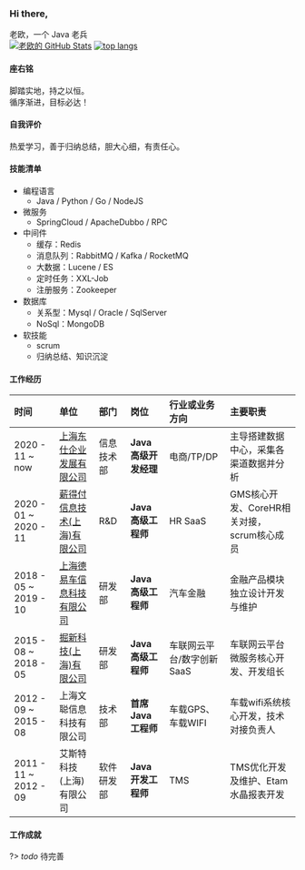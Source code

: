### Hi there, <!-- {docsify-ignore} -->
老欧，一个 Java 老兵 <br/>
[![老欧的 GitHub Stats](https://github-readme-stats.vercel.app/api?username=bruceouyang&count_private=true&show_icons=true&bg_color=30,e96443,904e95&title_color=fff&text_color=ffffff&hide=contribs)](https://github.com/bruceouyang)
[![top langs](https://github-readme-stats.vercel.app/api/top-langs/?username=bruceouyang&layout=compact)](https://github-readme-stats.vercel.app/api/top-langs/?username=bruceouyang&layout=compact)

#### 座右铭
脚踏实地，持之以恒。  
循序渐进，目标必达！

#### 自我评价
热爱学习，善于归纳总结，胆大心细，有责任心。

#### 技能清单
* 编程语言
    * Java / Python / Go / NodeJS
* 微服务
    * SpringCloud / ApacheDubbo / RPC
* 中间件
    * 缓存：Redis
    * 消息队列：RabbitMQ / Kafka / RocketMQ
    * 大数据：Lucene / ES
    * 定时任务：XXL-Job
    * 注册服务：Zookeeper
* 数据库
    * 关系型：Mysql / Oracle / SqlServer
    * NoSql：MongoDB
* 软技能
    * scrum
    * 归纳总结、知识沉淀

#### 工作经历
时间 | 单位 | 部门 | 岗位 | 行业或业务方向 | 主要职责
:- | :- | :- | :- | :- | :-
2020 - 11 ~ now | [上海东仕企业发展有限公司](https://www.dongsgroup.com/) | 信息技术部 | **Java高级开发经理** | 电商/TP/DP | 主导搭建数据中心，采集各渠道数据并分析 
2020 - 01 ~ 2020 - 11 | [薪得付信息技术(上海)有限公司](https://www.cdpgroupltd.com/) | R&D | **Java高级工程师** | HR SaaS | GMS核心开发、CoreHR相关对接，scrum核心成员
2018 - 05 ~ 2019 - 10 | [上海德易车信息科技有限公司](http://deyiche.com/) | 研发部 | **Java高级工程师** | 汽车金融 | 金融产品模块独立设计开发与维护
2015 - 08 ~ 2018 - 05 | [掘新科技(上海)有限公司](https://www.innoventcorp.com/) | 研发部 | **Java高级工程师** | 车联网云平台/数字创新SaaS | 车联网云平台微服务核心开发、开发组长
2012 - 09 ~ 2015 - 08 | 上海文聪信息科技有限公司 | 技术部 | **首席Java工程师** | 车载GPS、车载WIFI | 车载wifi系统核心开发，技术对接负责人
2011 - 11 ~ 2012 - 09 | 艾斯特科技(上海)有限公司 | 软件研发部 | **Java开发工程师** | TMS | TMS优化开发及维护、Etam水晶报表开发

#### 工作成就
?> _todo_ 待完善 
